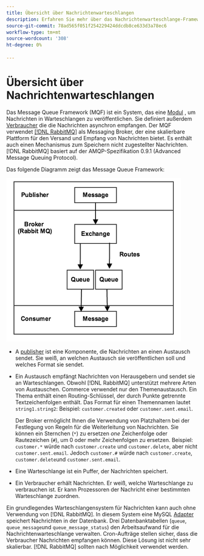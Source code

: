 ```yaml
---
title: Übersicht über Nachrichtenwarteschlangen
description: Erfahren Sie mehr über das Nachrichtenwarteschlange-Framework und dessen Funktionsweise mit der Adobe Commerce- und Magento Open Source-Anwendung.
source-git-commit: 78ad565f051f254229424ddcdb8ce633d3a78ec6
workflow-type: tm+mt
source-wordcount: '308'
ht-degree: 0%

---
```



# Übersicht über Nachrichtenwarteschlangen

Das Message Queue Framework (MQF) ist ein System, das eine [Modul](https://glossary.magento.com/module) , um Nachrichten in Warteschlangen zu veröffentlichen. Sie definiert außerdem [Verbraucher](consumers.md) die die Nachrichten asynchron empfangen. Der MQF verwendet [[!DNL RabbitMQ]](https://www.rabbitmq.com) als Messaging Broker, der eine skalierbare Plattform für den Versand und Empfang von Nachrichten bietet. Es enthält auch einen Mechanismus zum Speichern nicht zugestellter Nachrichten. [!DNL RabbitMQ] basiert auf der AMQP-Spezifikation 0.9.1 (Advanced Message Queuing Protocol).

Das folgende Diagramm zeigt das Message Queue Framework:

![Message Queue Framework](../../assets/configuration/mq-framework.png)

- A [publisher](https://glossary.magento.com/publisher-subscriber-pattern) ist eine Komponente, die Nachrichten an einen Austausch sendet. Sie weiß, an welchen Austausch sie veröffentlichen soll und welches Format sie sendet.

- Ein Austausch empfängt Nachrichten von Herausgebern und sendet sie an Warteschlangen. Obwohl [!DNL RabbitMQ] unterstützt mehrere Arten von Austauschen. Commerce verwendet nur den Themenaustausch. Ein Thema enthält einen Routing-Schlüssel, der durch Punkte getrennte Textzeichenfolgen enthält. Das Format für einen Themennamen lautet `string1.string2`: Beispiel: `customer.created` oder `customer.sent.email`.

   Der Broker ermöglicht Ihnen die Verwendung von Platzhaltern bei der Festlegung von Regeln für die Weiterleitung von Nachrichten. Sie können ein Sternchen (`*`) zu ersetzen _one_ Zeichenfolge oder Rautezeichen (`#`), um 0 oder mehr Zeichenfolgen zu ersetzen. Beispiel: `customer.*` würde nach `customer.create` und `customer.delete`, aber nicht `customer.sent.email`. Jedoch `customer.#` würde nach `customer.create`,  `customer.delete`und `customer.sent.email`.

- Eine Warteschlange ist ein Puffer, der Nachrichten speichert.

- Ein Verbraucher erhält Nachrichten. Er weiß, welche Warteschlange zu verbrauchen ist. Er kann Prozessoren der Nachricht einer bestimmten Warteschlange zuordnen.

Ein grundlegendes Warteschlangensystem für Nachrichten kann auch ohne Verwendung von [!DNL RabbitMQ]. In diesem System eine MySQL [Adapter](https://glossary.magento.com/adapter) speichert Nachrichten in der Datenbank. Drei Datenbanktabellen (`queue`, `queue_message`und `queue_message_status`) den Arbeitsaufwand für die Nachrichtenwarteschlange verwalten. Cron-Aufträge stellen sicher, dass die Verbraucher Nachrichten empfangen können. Diese Lösung ist nicht sehr skalierbar. [!DNL RabbitMQ] sollten nach Möglichkeit verwendet werden.
